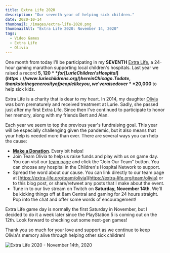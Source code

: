 ```yaml
---
title: Extra Life 2020
description: "Our seventh year of helping sick children."
date: 2020-10-14
thumbnail: /images/extra-life-2020.png
thumbnailAlt: "Extra Life 2020: November 14, 2020"
tags:
  - Video Games
  - Extra Life
  - Olivia
---
```


One month from today I'll be participating in my **SEVENTH** [Extra Life](https://extra-life.org), a 24-hour gaming marathon supporting local children's hospitals. Last year we raised a record **$5,120** for [Lurie Children's Hospital](https://www.luriechildrens.org/) here in Chicago. To date, thanks to the generosity of people like you, we've raised over **$20,000** to help sick kids.

Extra Life is a charity that is dear to my heart. In 2014, my daughter [Olivia](/posts/2018-08-26-four-years/) was born prematurely and received treatment at Lurie. Sadly, she passed just after my first Extra Life. Since then I've continued to participate to honor her memory, along with my friends Bert and Alan.

Each year we seem to top the previous year's fundraising goal. This year will be especially challenging given the pandemic, but it also means that your help is needed more than ever. There are several ways you can help the cause:

* **[Make a Donation](https://idol.pe/team-olivia)**. Every bit helps!
* Join Team Olivia to help us raise funds and play with us on game day. You can visit our [team page](https://extra-life.org/team/olivia) and click the "Join Our Team" button. You can choose any hospital in the Children's Hospital Network to support.
* Spread the word about our cause. You can link directly to our team page at [https://extra-life.org/team/olivia](https://extra-life.org/team/olivia) or to this blog post, or share/retweet any posts that I make about the event.
* Tune in to our live stream on Twitch on **Saturday, November 14th**. We'll be kicking things off at 8am Central and gaming for 24 hours straight. Pop into the chat and offer some words of encouragement!

Extra Life game day is normally the first Saturday in November, but I decided to do it a week later since the PlayStation 5 is coming out on the 12th. Look forward to checking out some next-gen games!

Thank you so much for your love and support as we continue to keep Olivia's memory alive through helping other sick children!

![Extra Life 2020 - November 14th, 2020](/images/extra-life-2020.png)